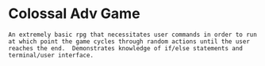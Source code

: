 Colossal Adv Game
=================

    An extremely basic rpg that necessitates user commands in order to run at which point the game cycles through random actions until the user reaches the end.  Demonstrates knowledge of if/else statements and terminal/user interface.